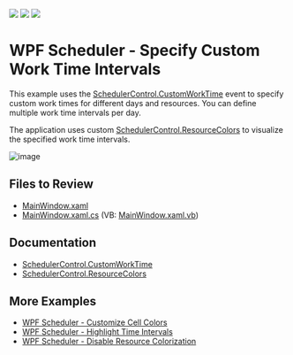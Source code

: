 <!-- default badges list -->
![](https://img.shields.io/endpoint?url=https://codecentral.devexpress.com/api/v1/VersionRange/128656128/22.2.2%2B)
[![](https://img.shields.io/badge/Open_in_DevExpress_Support_Center-FF7200?style=flat-square&logo=DevExpress&logoColor=white)](https://supportcenter.devexpress.com/ticket/details/T589538)
[![](https://img.shields.io/badge/📖_How_to_use_DevExpress_Examples-e9f6fc?style=flat-square)](https://docs.devexpress.com/GeneralInformation/403183)
<!-- default badges end -->

# WPF Scheduler - Specify Custom Work Time Intervals

This example uses the [SchedulerControl.CustomWorkTime](https://docs.devexpress.com/WPF/DevExpress.Xpf.Scheduling.SchedulerControl.CustomWorkTime) event to specify custom work times for different days and resources. You can define multiple work time intervals per day.

The application uses custom [SchedulerControl.ResourceColors](https://docs.devexpress.com/WPF/DevExpress.Xpf.Scheduling.SchedulerControl.ResourceColors) to visualize the specified work time intervals.

![image](https://github.com/DevExpress-Examples/how-to-specify-work-time-intervals-for-different-days-and-resources-t589538/assets/65009440/8b44ca1a-109b-4d1c-926b-32f5051da3ec)

## Files to Review

* [MainWindow.xaml](./CS/CustomWorkTimeExample/MainWindow.xaml)
* [MainWindow.xaml.cs](./CS/CustomWorkTimeExample/MainWindow.xaml.cs) (VB: [MainWindow.xaml.vb](./VB/CustomWorkTimeExample/MainWindow.xaml.vb))

## Documentation

* [SchedulerControl.CustomWorkTime](https://docs.devexpress.com/WPF/DevExpress.Xpf.Scheduling.SchedulerControl.CustomWorkTime)
* [SchedulerControl.ResourceColors](https://docs.devexpress.com/WPF/DevExpress.Xpf.Scheduling.SchedulerControl.ResourceColors)

## More Examples

* [WPF Scheduler - Customize Cell Colors](https://github.com/DevExpress-Examples/wpf-scheduler-customize-cell-colors)
* [WPF Scheduler - Highlight Time Intervals](https://github.com/DevExpress-Examples/wpf-scheduler-highlight-time-intervals)
* [WPF Scheduler - Disable Resource Colorization](https://github.com/DevExpress-Examples/wpf-scheduler-disable-resource-colorization)
